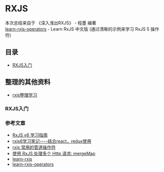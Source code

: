 # RXJS 

本次总结来自于 《深入浅出RXJS》 -  程墨 编著                                 
[learn-rxjs-operators](https://github.com/RxJS-CN/learn-rxjs-operators) - Learn RxJS 中文版 (通过清晰的示例来学习 RxJS 5 操作符) 

## 目录
- [RXJS入门](#class01)


## 整理的其他资料
- [rxjs整理学习](./docs/01、基础整理.md)


### <h3 id="class01">RXJS入门</h3>



### 参考文章
- [RxJS v6 学习指南](https://www.imooc.com/article/70323)
- [rxjs6学习笔记----结合react，redux使用](https://blog.csdn.net/github_36487770/article/details/81168346)
- [rxjs 常用的管道操作符](https://www.cnblogs.com/ajanuw/p/8986776.html)
- [使用 RxJS 处理多个 Http 请求: mergeMap](https://segmentfault.com/a/1190000010088631)
- [learn-rxjs](https://github.com/btroncone/learn-rxjs)
- [learn-rxjs-operators](https://github.com/RxJS-CN/learn-rxjs-operators)

